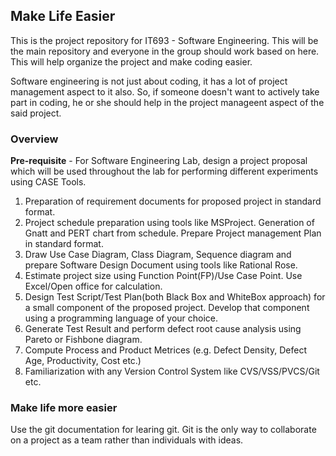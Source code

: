 ## Make Life Easier
This is the project repository for IT693 - Software Engineering.
This will be the main repository and everyone in the group should work based on here. This will help organize the project and make coding easier.

Software engineering is not just about coding, it has a lot of project management aspect to it also. So, if someone doesn't want to actively take part in coding, he or she should help in the project manageent aspect of the said project. 

### Overview

**Pre-requisite** - For Software Engineering Lab, design a project proposal which will be used throughout the lab for performing different experiments using CASE Tools.

1. Preparation of requirement documents for proposed project in standard format.
2. Project schedule preparation using tools like MSProject. Generation of Gnatt and PERT chart from schedule. Prepare Project management Plan in standard format.
3. Draw Use Case Diagram, Class Diagram, Sequence diagram and prepare Software Design Document using tools like Rational Rose.
4. Estimate project size using Function Point(FP)/Use Case Point. Use Excel/Open office for calculation.
5. Design Test Script/Test Plan(both Black Box and WhiteBox approach) for a small component of the proposed project. Develop that component using a programming language of your choice.
6. Generate Test Result and perform defect root cause analysis using Pareto or Fishbone diagram.
7. Compute Process and Product Metrices (e.g. Defect Density, Defect Age, Productivity, Cost etc.)
8. Familiarization with any Version Control System like CVS/VSS/PVCS/Git etc.

### Make life more easier
Use the git documentation for learing git. Git is the only way to collaborate on a project as a team rather than individuals with ideas.

